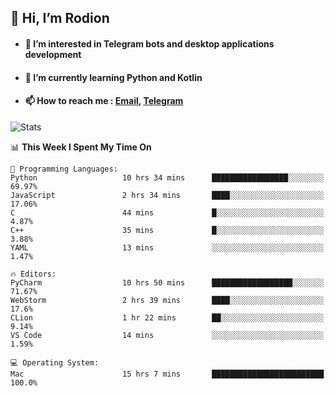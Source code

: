 ## 👋 Hi, I’m Rodion
- #### 👀 I’m interested in Telegram bots and desktop applications development
- #### 🌱 I’m currently learning Python and Kotlin
- #### 📫 How to reach me : [Email](mailto:me@lavn.ml), [Telegram](https://t.me/fast_geek)

![Stats](https://github-readme-stats.vercel.app/api?username=rodion-gudz&show_icons=true&theme=github_dark&hide_border=true&hide=issues&count_private=true&layout=compact)


<!--START_SECTION:waka-->
📊 **This Week I Spent My Time On** 

```text
💬 Programming Languages: 
Python                   10 hrs 34 mins      █████████████████░░░░░░░░   69.97% 
JavaScript               2 hrs 34 mins       ████░░░░░░░░░░░░░░░░░░░░░   17.06% 
C                        44 mins             █░░░░░░░░░░░░░░░░░░░░░░░░   4.87% 
C++                      35 mins             █░░░░░░░░░░░░░░░░░░░░░░░░   3.88% 
YAML                     13 mins             ░░░░░░░░░░░░░░░░░░░░░░░░░   1.47%

🔥 Editors: 
PyCharm                  10 hrs 50 mins      ██████████████████░░░░░░░   71.67% 
WebStorm                 2 hrs 39 mins       ████░░░░░░░░░░░░░░░░░░░░░   17.6% 
CLion                    1 hr 22 mins        ██░░░░░░░░░░░░░░░░░░░░░░░   9.14% 
VS Code                  14 mins             ░░░░░░░░░░░░░░░░░░░░░░░░░   1.59%

💻 Operating System: 
Mac                      15 hrs 7 mins       █████████████████████████   100.0%

```


<!--END_SECTION:waka-->
